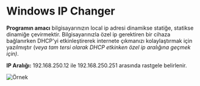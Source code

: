 # Windows IP Changer

**Programın amacı**  bilgisayarınızın local ip adresi dinamikse statiğe, statikse dinamiğe çevirmektir. Bilgisayarınızla özel ip gerektiren bir cihaza bağlanırken DHCP'yi etkinleştirerek internete çıkmanızı kolaylaştırmak için yazılmıştır (*veya tam tersi olarak DHCP etkinken özel ip aralığına geçmek için)*.



**IP Aralığı:** 192.168.250.12 ile 192.168.250.251 arasında rastgele belirlenir.



![Örnek](demo.gif)
